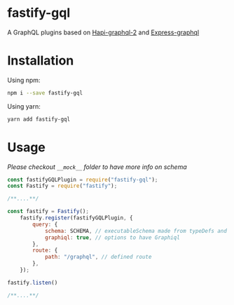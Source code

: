 # fastify-gql

A GraphQL plugins based on [Hapi-graphql-2](https://github.com/skarpdev/hapi-graphql-2) and [Express-graphql](https://github.com/graphql/express-graphql)

# Installation

Using npm:

```bash
npm i --save fastify-gql
```

Using yarn:
```bash
yarn add fastify-gql
```

# Usage

*Please checkout `__mock__` folder to have more info on schema*

```javascript
const fastifyGQLPlugin = require("fastify-gql");
const Fastify = require("fastify");

/**....**/

const fastify = Fastify();
    fastify.register(fastifyGQLPlugin, {
        query: {
            schema: SCHEMA, // executableSchema made from typeDefs and resolvers
            graphiql: true, // options to have Graphiql 
        },
        route: {
            path: "/graphql", // defined route
        },
    });

fastify.listen()

/**....**/

```